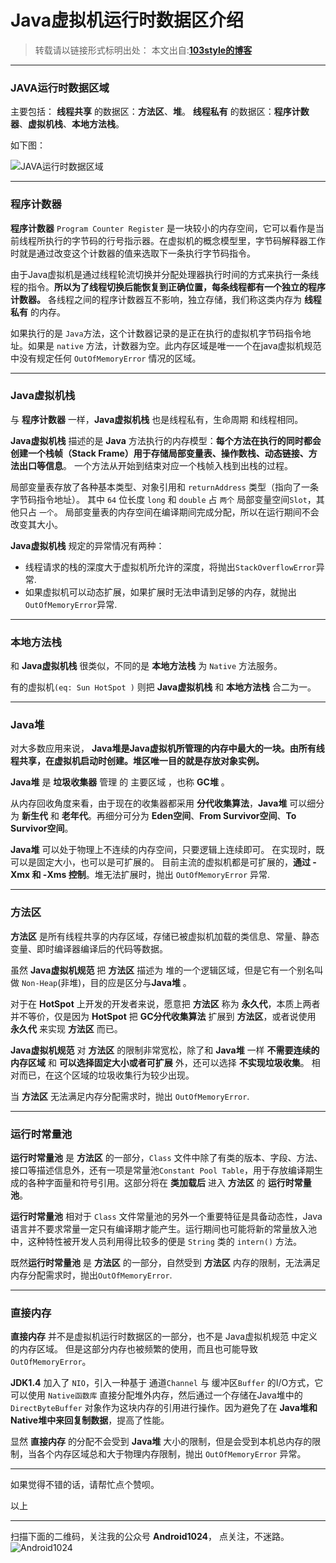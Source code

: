 # Java虚拟机运行时数据区介绍 

>转载请以链接形式标明出处： 
本文出自:[**103style的博客**](http://blog.csdn.net/lxk_1993) 

---

###   JAVA运行时数据区域
主要包括：
**线程共享** 的数据区：**方法区**、**堆**。
**线程私有** 的数据区：**程序计数器**、**虚拟机栈**、**本地方法栈**。

如下图：

![JAVA运行时数据区域](https://upload-images.jianshu.io/upload_images/1709375-ea884c64575a7031.png?imageMogr2/auto-orient/strip%7CimageView2/2/w/1240)

---

### 程序计数器
**程序计数器** `Program Counter Register` 是一块较小的内存空间，它可以看作是当前线程所执行的字节码的行号指示器。在虚拟机的概念模型里，字节码解释器工作时就是通过改变这个计数器的值来选取下一条执行字节码指令。

由于Java虚拟机是通过线程轮流切换并分配处理器执行时间的方式来执行一条线程的指令。**所以为了线程切换后能恢复到正确位置，每条线程都有一个独立的程序计数器。** 各线程之间的程序计数器互不影响，独立存储，我们称这类内存为 **线程私有** 的内存。

如果执行的是 `Java`方法，这个计数器记录的是正在执行的虚拟机字节码指令地址。如果是 `native` 方法，计数器为空。此内存区域是唯一一个在java虚拟机规范中没有规定任何 `OutOfMemoryError` 情况的区域。

---

### Java虚拟机栈
与 **程序计数器** 一样，**Java虚拟机栈** 也是线程私有，生命周期 和线程相同。

**Java虚拟机栈** 描述的是 **Java** 方法执行的内存模型：**每个方法在执行的同时都会创建一个栈帧（Stack Frame）用于存储局部变量表、操作数栈、动态链接、方法出口等信息**。
一个方法从开始到结束对应一个栈帧入栈到出栈的过程。

局部变量表存放了各种基本类型、对象引用和 `returnAddress` 类型（指向了一条字节码指令地址）。
其中 `64` 位长度 `long` 和 `double` 占 `两个` 局部变量空间`Slot`，其他只占 `一个`。
局部变量表的内存空间在编译期间完成分配，所以在运行期间不会改变其大小。


**Java虚拟机栈** 规定的异常情况有两种： 
* 线程请求的栈的深度大于虚拟机所允许的深度，将抛出`StackOverflowError`异常.
* 如果虚拟机可以动态扩展，如果扩展时无法申请到足够的内存，就抛出`OutOfMemoryError`异常.

---


### 本地方法栈
和 **Java虚拟机栈** 很类似，不同的是 **本地方法栈** 为 `Native` 方法服务。

有的虚拟机`(eq: Sun HotSpot )` 则把 **Java虚拟机栈** 和 **本地方法栈** 合二为一。

---

### Java堆
对大多数应用来说，
**Java堆是Java虚拟机所管理的内存中最大的一块。由所有线程共享，在虚拟机启动时创建。堆区唯一目的就是存放对象实例。**

**Java堆** 是 **垃圾收集器** 管理 的 主要区域 ，也称 **GC堆** 。

从内存回收角度来看，由于现在的收集器都采用 **分代收集算法**，**Java堆** 可以细分为 **新生代** 和 **老年代**。再细分可分为 **Eden空间**、**From Survivor空间**、**To Survivor空间**。

**Java堆** 可以处于物理上不连续的内存空间，只要逻辑上连续即可。
在实现时，既可以是固定大小，也可以是可扩展的。
目前主流的虚拟机都是可扩展的，**通过 -Xmx 和 -Xms 控制**。堆无法扩展时，抛出 `OutOfMemoryError` 异常.

---

### 方法区
**方法区** 是所有线程共享的内存区域，存储已被虚拟机加载的类信息、常量、静态变量、即时编译器编译后的代码等数据。

虽然 **Java虚拟机规范** 把 **方法区** 描述为 堆的一个逻辑区域，但是它有一个别名叫做 `Non-Heap`(非堆)，目的应是区分与**Java堆** 。

对于在  **HotSpot** 上开发的开发者来说，愿意把 **方法区** 称为 **永久代**，本质上两者并不等价，仅是因为 **HotSpot** 把 **GC分代收集算法** 扩展到 **方法区**，或者说使用 **永久代** 来实现 **方法区** 而已。

**Java虚拟机规范** 对 **方法区** 的限制非常宽松，除了和 **Java堆** 一样 **不需要连续的内存区域** 和 **可以选择固定大小或者可扩展** 外，还可以选择 **不实现垃圾收集**。 相对而已，在这个区域的垃圾收集行为较少出现。

当 **方法区** 无法满足内存分配需求时，抛出 `OutOfMemoryError`.

---

### 运行时常量池
**运行时常量池** 是 **方法区** 的一部分，`Class` 文件中除了有类的版本、字段、方法、接口等描述信息外，还有一项是常量池`Constant Pool Table`，用于存放编译期生成的各种字面量和符号引用。这部分将在 **类加载后** 进入 **方法区** 的 **运行时常量池**。

**运行时常量池** 相对于 `Class` 文件常量池的另外一个重要特征是具备动态性，Java语言并不要求常量一定只有编译期才能产生。运行期间也可能将新的常量放入池中，这种特性被开发人员利用得比较多的便是 `String` 类的 `intern()` 方法。

既然**运行时常量池** 是 **方法区** 的一部分，自然受到 **方法区** 内存的限制，无法满足内存分配需求时，抛出`OutOfMemoryError`.

---

### 直接内存
**直接内存** 并不是虚拟机运行时数据区的一部分，也不是 Java虚拟机规范 中定义的内存区域。
但是这部分内存也被频繁的使用，而且也可能导致 `OutOfMemoryError`。

**JDK1.4** 加入了 `NIO`，引入一种基于 通道`Channel` 与 缓冲区`Buffer` 的I/O方式，它可以使用 `Native函数库` 直接分配堆外内存，然后通过一个存储在Java堆中的 `DirectByteBuffer` 对象作为这块内存的引用进行操作。因为避免了在 **Java堆和Native堆中来回复制数据**，提高了性能。

显然 **直接内存** 的分配不会受到 **Java堆**  大小的限制，但是会受到本机总内存的限制，当各个内存区域总和大于物理内存限制，抛出 `OutOfMemoryError` 异常。

---

如果觉得不错的话，请帮忙点个赞呗。

以上

---

扫描下面的二维码，关注我的公众号 **Android1024**， 点关注，不迷路。
![Android1024](https://upload-images.jianshu.io/upload_images/1709375-84aaffe67e21a7e9.jpg?imageMogr2/auto-orient/strip%7CimageView2/2/w/1240)
